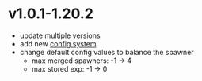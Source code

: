 # v1.0.1-1.20.2
- update multiple versions
- add new [config system](https://github.com/btwonion/konfig)
- change default config values to balance the spawner
    - max merged spawners: -1 -> 4
    - max stored exp: -1 -> 0